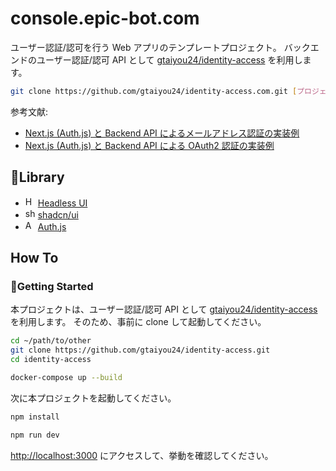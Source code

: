 # console.epic-bot.com
ユーザー認証/認可を行う Web アプリのテンプレートプロジェクト。
バックエンドのユーザー認証/認可 API として [gtaiyou24/identity-access](https://github.com/gtaiyou24/identity-access) を利用します。

```bash
git clone https://github.com/gtaiyou24/identity-access.com.git [プロジェクト名]
```

参考文献:

 - [Next.js (Auth.js) と Backend API によるメールアドレス認証の実装例](https://zenn.dev/taiyou/articles/d3f5fea29299c7)
 - [Next.js (Auth.js) と Backend API による OAuth2 認証の実装例](https://zenn.dev/taiyou/articles/147e0a63d236d5)

## 📁Library

 - <img src="https://headlessui.com/favicon.ico" width="16" alt="Headless UI"> <a href="https://headlessui.com/">Headless UI</a>
 - <img src="https://ui.shadcn.com/favicon.ico" width="16" alt="shadcn/ui"> <a href="https://ui.shadcn.com/">shadcn/ui</a>
 - <img src="https://authjs.dev/favicon.ico" width="16" alt="Auth.js"> <a href="https://authjs.dev/">Auth.js</a>

## How To
### 🏃Getting Started
本プロジェクトは、ユーザー認証/認可 API として [gtaiyou24/identity-access](https://github.com/gtaiyou24/identity-access) を利用します。
そのため、事前に clone して起動してください。

```bash
cd ~/path/to/other
git clone https://github.com/gtaiyou24/identity-access.git
cd identity-access

docker-compose up --build
```

次に本プロジェクトを起動してください。
```bash
npm install

npm run dev
```

[http://localhost:3000](http://localhost:3000) にアクセスして、挙動を確認してください。
